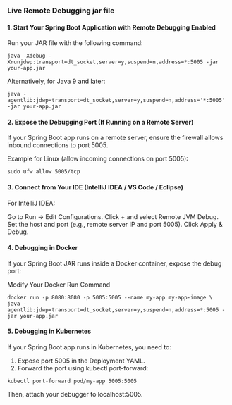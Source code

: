 ### Live Remote Debugging jar file

#### 1. Start Your Spring Boot Application with Remote Debugging Enabled

Run your JAR file with the following command:

```
java -Xdebug -Xrunjdwp:transport=dt_socket,server=y,suspend=n,address=*:5005 -jar your-app.jar
```

Alternatively, for Java 9 and later:

```
java -agentlib:jdwp=transport=dt_socket,server=y,suspend=n,address='*:5005' -jar your-app.jar
```

#### 2. Expose the Debugging Port (If Running on a Remote Server)

If your Spring Boot app runs on a remote server, ensure the firewall allows inbound connections to port 5005.

Example for Linux (allow incoming connections on port 5005):

```
sudo ufw allow 5005/tcp
```

#### 3. Connect from Your IDE (IntelliJ IDEA / VS Code / Eclipse)

For IntelliJ IDEA:

Go to Run → Edit Configurations.
Click + and select Remote JVM Debug.
Set the host and port (e.g., remote server IP and port 5005).
Click Apply & Debug.

#### 4. Debugging in Docker

If your Spring Boot JAR runs inside a Docker container, expose the debug port:

Modify Your Docker Run Command

```
docker run -p 8080:8080 -p 5005:5005 --name my-app my-app-image \
java -agentlib:jdwp=transport=dt_socket,server=y,suspend=n,address=*:5005 -jar your-app.jar
```

#### 5. Debugging in Kubernetes

If your Spring Boot app runs in Kubernetes, you need to:

1. Expose port 5005 in the Deployment YAML.
2. Forward the port using kubectl port-forward:

```
kubectl port-forward pod/my-app 5005:5005
```

Then, attach your debugger to localhost:5005.